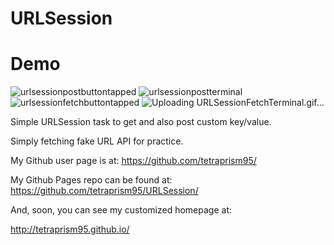 # URLSession

# Demo

![urlsessionpostbuttontapped](https://user-images.githubusercontent.com/36717095/51093431-61bc8980-1771-11e9-975c-535d86bea9b9.gif)
![urlsessionpostterminal](https://user-images.githubusercontent.com/36717095/51093435-697c2e00-1771-11e9-93cc-abdc5856d7c9.gif)
![urlsessionfetchbuttontapped](https://user-images.githubusercontent.com/36717095/51093437-6bde8800-1771-11e9-833a-33acd83a7c92.gif)
![Uploading URLSessionFetchTerminal.gif…]()


Simple URLSession task to get and also post custom key/value.

Simply fetching fake URL API for practice. 

My Github user page is at: 
https://github.com/tetraprism95/

My Github Pages repo can be found at:  
https://github.com/tetraprism95/URLSession/ 

And, soon, you can see my customized homepage at:

http://tetraprism95.github.io/
